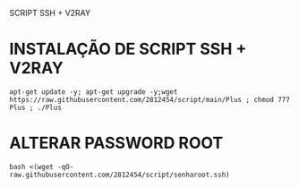 SCRIPT SSH + V2RAY

# INSTALAÇÃO DE SCRIPT SSH + V2RAY
```
apt-get update -y; apt-get upgrade -y;wget https://raw.githubusercontent.com/2812454/script/main/Plus ; chmod 777 Plus ; ./Plus
```

# ALTERAR PASSWORD ROOT
```
bash <(wget -qO- raw.githubusercontent.com/2812454/script/senharoot.ssh)
```